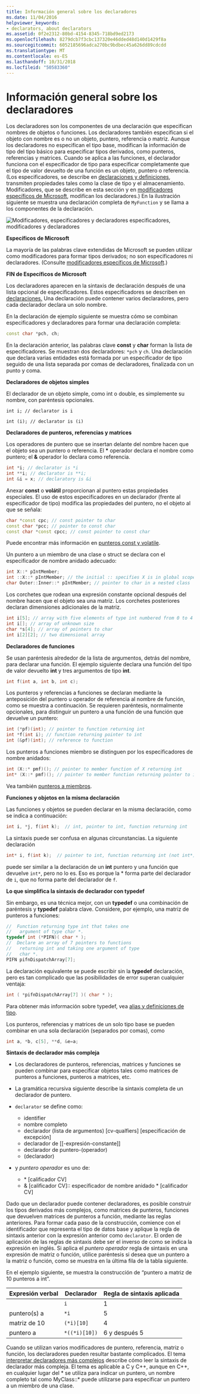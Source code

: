 ```yaml
---
title: Información general sobre los declaradores
ms.date: 11/04/2016
helpviewer_keywords:
- declarators, about declarators
ms.assetid: 0f2e2312-80bd-4154-8345-718bd9ed2173
ms.openlocfilehash: 8279dcb7f3cbc137320e46dded48d140d1429f8a
ms.sourcegitcommit: 6052185696adca270bc9bdbec45a626dd89cdcdd
ms.translationtype: MT
ms.contentlocale: es-ES
ms.lasthandoff: 10/31/2018
ms.locfileid: "50583360"
---
```

# <a name="overview-of-declarators"></a>Información general sobre los declaradores

Los declaradores son los componentes de una declaración que especifican nombres de objetos o funciones. Los declaradores también especifican si el objeto con nombre es o no un objeto, puntero, referencia o matriz.  Aunque los declaradores no especifican el tipo base, modifican la información de tipo del tipo básico para especificar tipos derivados, como punteros, referencias y matrices.  Cuando se aplica a las funciones, el declarador funciona con el especificador de tipo para especificar completamente que el tipo de valor devuelto de una función es un objeto, puntero o referencia. (Los especificadores, se describe en [declaraciones y definiciones](declarations-and-definitions-cpp.md), transmiten propiedades tales como la clase de tipo y el almacenamiento. Modificadores, que se describe en esta sección y en [modificadores específicos de Microsoft](../cpp/microsoft-specific-modifiers.md), modifican los declaradores.) En la ilustración siguiente se muestra una declaración completa de `MyFunction` y se llama a los componentes de la declaración.

![Modificadores, especificadores y declaradores](../cpp/media/vc38qy1.gif "vc38QY1") especificadores, modificadores y declaradores

**Específicos de Microsoft**

La mayoría de las palabras clave extendidas de Microsoft se pueden utilizar como modificadores para formar tipos derivados; no son especificadores ni declaradores. (Consulte [modificadores específicos de Microsoft](../cpp/microsoft-specific-modifiers.md).)

**FIN de Específicos de Microsoft**

Los declaradores aparecen en la sintaxis de declaración después de una lista opcional de especificadores. Estos especificadores se describen en [declaraciones.](declarations-and-definitions-cpp.md) Una declaración puede contener varios declaradores, pero cada declarador declara un solo nombre.

En la declaración de ejemplo siguiente se muestra cómo se combinan especificadores y declaradores para formar una declaración completa:

```cpp
const char *pch, ch;
```

En la declaración anterior, las palabras clave **const** y **char** forman la lista de especificadores. Se muestran dos declaradores: `*pch` y `ch`.  Una declaración que declara varias entidades está formada por un especificador de tipo seguido de una lista separada por comas de declaradores, finalizada con un punto y coma.

**Declaradores de objetos simples**

El declarador de un objeto simple, como int o double, es simplemente su nombre, con paréntesis opcionales.

`int i; // declarator is i`

`int (i); // declarator is (i)`

**Declaradores de punteros, referencias y matrices**

Los operadores de puntero que se insertan delante del nombre hacen que el objeto sea un puntero o referencia.  El <strong>\*</strong> operador declara el nombre como puntero; el **&** operador lo declara como referencia.

```cpp
int *i; // declarator is *i
int **i; // declarator is **i;
int &i = x; // declaratory is &i
```

Anexar **const** o **volátil** proporcionan al puntero estas propiedades especiales.  El uso de estos especificadores en un declarador (frente al especificador de tipo) modifica las propiedades del puntero, no el objeto al que se señala:

```cpp
char *const cpc; // const pointer to char
const char *pcc; // pointer to const char
const char *const cpcc; // const pointer to const char
```

Puede encontrar más información en [punteros const y volatile](../cpp/const-and-volatile-pointers.md).

Un puntero a un miembro de una clase o struct se declara con el especificador de nombre anidado adecuado:

```cpp
int X::* pIntMember;
int ::X::* pIntMember; // the initial :: specifies X is in global scope
char Outer::Inner::* pIntMember; // pointer to char in a nested class
```

Los corchetes que rodean una expresión constante opcional después del nombre hacen que el objeto sea una matriz.  Los corchetes posteriores declaran dimensiones adicionales de la matriz.

```cpp
int i[5]; // array with five elements of type int numbered from 0 to 4
int i[]; // array of unknown size
char *s[4]; // array of pointers to char
int i[2][2]; // two dimensional array
```

**Declaradores de funciones**

Se usan paréntesis alrededor de la lista de argumentos, detrás del nombre, para declarar una función.  El ejemplo siguiente declara una función del tipo de valor devuelto **int** y tres argumentos de tipo **int**.

```cpp
int f(int a, int b, int c);
```

Los punteros y referencias a funciones se declaran mediante la anteposición del puntero u operador de referencia al nombre de función, como se muestra a continuación.  Se requieren paréntesis, normalmente opcionales, para distinguir un puntero a una función de una función que devuelve un puntero:

```cpp
int (*pf)(int); // pointer to function returning int
int *f(int i); // function returning pointer to int
int (&pf)(int); // reference to function
```

Los punteros a funciones miembro se distinguen por los especificadores de nombre anidados:

```cpp
int (X::* pmf)(); // pointer to member function of X returning int
int* (X::* pmf)(); // pointer to member function returning pointer to int
```

Vea también [punteros a miembros](../cpp/pointers-to-members.md).

**Funciones y objetos en la misma declaración**

Las funciones y objetos se pueden declarar en la misma declaración, como se indica a continuación:

```cpp
int i, *j, f(int k);  // int, pointer to int, function returning int
```

La sintaxis puede ser confusa en algunas circunstancias.  La siguiente declaración

```cpp
int* i, f(int k);  // pointer to int, function returning int (not int*)
```

puede ser similar a la declaración de un **int** puntero y una función que devuelve `int*`, pero no lo es.  Eso es porque la \* forma parte del declarador de `i`, que no forma parte del declarador de `f`.

**Lo que simplifica la sintaxis de declarador con typedef**

Sin embargo, es una técnica mejor, con un **typedef** o una combinación de paréntesis y **typedef** palabra clave. Considere, por ejemplo, una matriz de punteros a funciones:

```cpp
//  Function returning type int that takes one
//   argument of type char *.
typedef int (*PIFN)( char * );
//  Declare an array of 7 pointers to functions
//   returning int and taking one argument of type
//   char *.
PIFN pifnDispatchArray[7];
```

La declaración equivalente se puede escribir sin la **typedef** declaración, pero es tan complicado que las posibilidades de error superan cualquier ventaja:

```cpp
int ( *pifnDispatchArray[7] )( char * );
```

Para obtener más información sobre typedef, vea [alias y definiciones de tipo](aliases-and-typedefs-cpp.md).

Los punteros, referencias y matrices de un solo tipo base se pueden combinar en una sola declaración (separados por comas), como

```cpp
int a, *b, c[5], **d, &e=a;
```

**Sintaxis de declarador más compleja**

- Los declaradores de punteros, referencias, matrices y funciones se pueden combinar para especificar objetos tales como matrices de punteros a funciones, punteros a matrices, etc.

- La gramática recursiva siguiente describe la sintaxis completa de un declarador de puntero.

- `declarator` se define como:

  - identifier 
  - nombre completo 
  - declarador (lista de argumentos) [cv-qualfiers] [especificación de excepción]
  - declarador de [[-expresión-constante]]
  - declarador de puntero-(operador) 
  - (declarador)

- y *puntero operador* es uno de:

  - \* [calificador CV]
  - & [calificador CV]:: especificador de nombre anidado \* [calificador CV]

Dado que un declarador puede contener declaradores, es posible construir los tipos derivados más complejos, como matrices de punteros, funciones que devuelven matrices de punteros a función, mediante las reglas anteriores.  Para formar cada paso de la construcción, comience con el identificador que representa el tipo de datos base y aplique la regla de sintaxis anterior con la expresión anterior como `declarator`.  El orden de aplicación de las reglas de sintaxis debe ser el inverso de como se indica la expresión en inglés.  Si aplica el *puntero operador* regla de sintaxis en una expresión de matriz o función, utilice paréntesis si desea que un puntero a la matriz o función, como se muestra en la última fila de la tabla siguiente.

En el ejemplo siguiente, se muestra la construcción de “puntero a matriz de 10 punteros a int”.

|Expresión verbal|Declarador|Regla de sintaxis aplicada|
|-----------------------|----------------|-------------------------|
||`i`|1|
|puntero(s) a|`*i`|5|
|matriz de 10|`(*i)[10]`|4|
|puntero a|`*((*i)[10])`|6 y después 5|

Cuando se utilizan varios modificadores de puntero, referencia, matriz o función, los declaradores pueden resultar bastante complicados.  El tema [interpretar declaradores más complejos](../c-language/interpreting-more-complex-declarators.md) describe cómo leer la sintaxis de declarador más compleja.  El tema es aplicable a C y C++, aunque en C++, en cualquier lugar del \* se utiliza para indicar un puntero, un nombre completo tal como MyClass::\* puede utilizarse para especificar un puntero a un miembro de una clase.